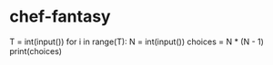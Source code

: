 # chef-fantasy
T = int(input())
for i in range(T):
    N = int(input())
    choices = N * (N - 1)
    print(choices)

